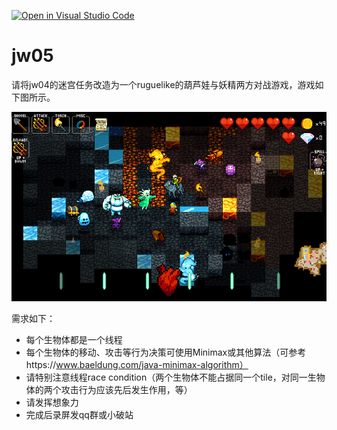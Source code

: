 [![Open in Visual Studio Code](https://classroom.github.com/assets/open-in-vscode-f059dc9a6f8d3a56e377f745f24479a46679e63a5d9fe6f495e02850cd0d8118.svg)](https://classroom.github.com/online_ide?assignment_repo_id=6254199&assignment_repo_type=AssignmentRepo)
# jw05

请将jw04的迷宫任务改造为一个ruguelike的葫芦娃与妖精两方对战游戏，游戏如下图所示。

![](image-11.jpeg)

需求如下：

- 每个生物体都是一个线程
- 每个生物体的移动、攻击等行为决策可使用Minimax或其他算法（可参考https://www.baeldung.com/java-minimax-algorithm）
- 请特别注意线程race condition（两个生物体不能占据同一个tile，对同一生物体的两个攻击行为应该先后发生作用，等）
- 请发挥想象力
- 完成后录屏发qq群或小破站